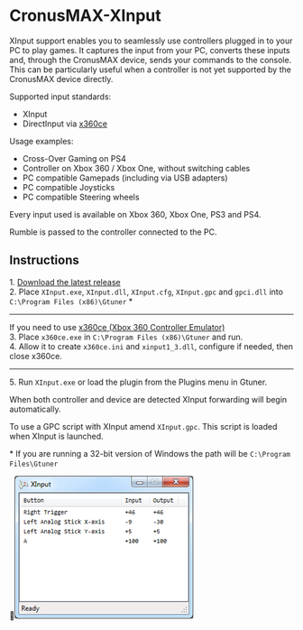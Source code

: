 CronusMAX-XInput
====================

XInput support enables you to seamlessly use controllers plugged in to your PC to play games. It captures the input from your PC, converts these inputs and, through the CronusMAX device, sends your commands to the console. This can be particularly useful when a controller is not yet supported by the CronusMAX device directly.

Supported input standards:  
- XInput
- DirectInput via [x360ce](https://code.google.com/p/x360ce/wiki/Whatisx360ceandhowuseIt)

Usage examples:  
- Cross-Over Gaming on PS4
- Controller on Xbox 360 / Xbox One, without switching cables
- PC compatible Gamepads (including via USB adapters)
- PC compatible Joysticks
- PC compatible Steering wheels

Every input used is available on Xbox 360, Xbox One, PS3 and PS4.

Rumble is passed to the controller connected to the PC.

Instructions
------------
1\. [Download the latest release](https://github.com/badgio/CronusMAX-XInput/releases)  
2\. Place `XInput.exe`, `XInput.dll`, `XInput.cfg`, `XInput.gpc` and `gpci.dll` into `C:\Program Files (x86)\Gtuner` * 
___

If you need to use [x360ce (Xbox 360 Controller Emulator)](https://code.google.com/p/x360ce/wiki/Whatisx360ceandhowuseIt)  
3\. Place `x360ce.exe` in `C:\Program Files (x86)\Gtuner` and run.  
4\. Allow it to create `x360ce.ini` and `xinput1_3.dll`, configure if needed, then close x360ce.  
___

 5\. Run `XInput.exe` or load the plugin from the Plugins menu in Gtuner.

When both controller and device are detected XInput forwarding will begin automatically.

To use a GPC script with XInput amend `XInput.gpc`. This script is loaded when XInput is launched.

\* If you are running a 32-bit version of Windows the path will be `C:\Program Files\Gtuner`

![Screenshot](CronusMAX-XInput.png)
